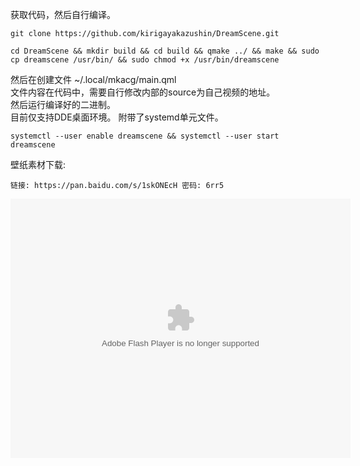 获取代码，然后自行编译。

```
git clone https://github.com/kirigayakazushin/DreamScene.git
```

```
cd DreamScene && mkdir build && cd build && qmake ../ && make && sudo cp dreamscene /usr/bin/ && sudo chmod +x /usr/bin/dreamscene
```

然后在创建文件 ~/.local/mkacg/main.qml   
文件内容在代码中，需要自行修改内部的source为自己视频的地址。   
然后运行编译好的二进制。   
目前仅支持DDE桌面环境。
附带了systemd单元文件。

```
systemctl --user enable dreamscene && systemctl --user start dreamscene
```


壁纸素材下载:

```
链接: https://pan.baidu.com/s/1skONEcH 密码: 6rr5
```


<embed height="415" width="544" quality="high" allowfullscreen="true" type="application/x-shockwave-flash" src="https://static.hdslb.com/miniloader.swf" flashvars="aid=7691099&page=1" pluginspage="//www.adobe.com/shockwave/download/download.cgi?P1_Prod_Version=ShockwaveFlash"></embed>